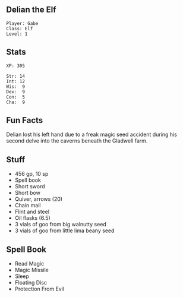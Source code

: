 
## Delian the Elf

    Player: Gabe
    Class: Elf
    Level: 1

## Stats

    XP: 305

    Str: 14
    Int: 12
    Wis:  9
    Dex:  9
    Con:  5
    Cha:  9

## Fun Facts

Delian lost his left hand due to a freak magic seed accident during his second
delve into the caverns beneath the Gladwell farm.

## Stuff

* 456 gp, 10 sp
* Spell book
* Short sword
* Short bow
* Quiver, arrows (20)
* Chain mail
* Flint and steel
* Oil flasks (6.5)
* 3 vials of goo from big walnutty seed
* 3 vials of goo from little lima beany seed

## Spell Book

* Read Magic
* Magic Missile
* Sleep
* Floating Disc
* Protection From Evil
